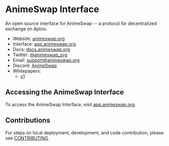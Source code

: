 # AnimeSwap Interface

An open source interface for AnimeSwap -- a protocol for decentralized exchange on Aptos.

- Website: [animeswap.org](https://animeswap.org)
- Interface: [app.animeswap.org](https://app.animeswap.org)
- Docs: [docs.animeswap.org](https://docs.animeswap.org)
- Twitter: [@animeswap_org](https://twitter.com/animeswap_org)
- Email: [support@animeswap.org](mailto:support@animeswap.org)
- Discord: [AnimeSwap](https://discord.gg/rbUG6SpRAM)
- Whitepapers:
  - [v1](https://docs.animeswap.org/blog/)
## Accessing the AnimeSwap Interface

To access the AnimeSwap Interface, visit [app.animeswap.org](https://app.animeswap.org).

## Contributions

For steps on local deployment, development, and code contribution, please see [CONTRIBUTING](./CONTRIBUTING.md).

